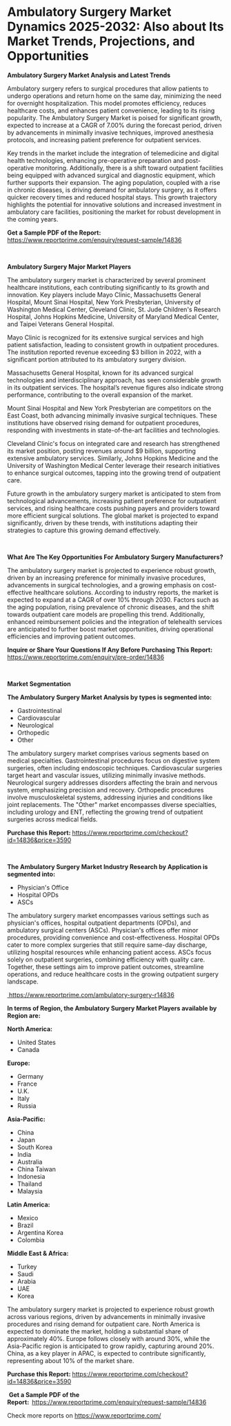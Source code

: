 <p><h1>Ambulatory Surgery Market Dynamics 2025-2032: Also about Its Market Trends, Projections, and Opportunities</h1></p><p><strong>Ambulatory Surgery Market Analysis and Latest Trends</strong></p>
<p><p>Ambulatory surgery refers to surgical procedures that allow patients to undergo operations and return home on the same day, minimizing the need for overnight hospitalization. This model promotes efficiency, reduces healthcare costs, and enhances patient convenience, leading to its rising popularity. The Ambulatory Surgery Market is poised for significant growth, expected to increase at a CAGR of 7.00% during the forecast period, driven by advancements in minimally invasive techniques, improved anesthesia protocols, and increasing patient preference for outpatient services.</p><p>Key trends in the market include the integration of telemedicine and digital health technologies, enhancing pre-operative preparation and post-operative monitoring. Additionally, there is a shift toward outpatient facilities being equipped with advanced surgical and diagnostic equipment, which further supports their expansion. The aging population, coupled with a rise in chronic diseases, is driving demand for ambulatory surgery, as it offers quicker recovery times and reduced hospital stays. This growth trajectory highlights the potential for innovative solutions and increased investment in ambulatory care facilities, positioning the market for robust development in the coming years.</p></p>
<p><strong>Get a Sample PDF of the Report:&nbsp;</strong> <a href="https://www.reportprime.com/enquiry/request-sample/14836?utm_campaign=3258&utm_medium=2&utm_source=Github&utm_content=ia&utm_term=20032025&utm_id=ambulatory-surgery">https://www.reportprime.com/enquiry/request-sample/14836</a></p>
<p>&nbsp;</p>
<p><strong>Ambulatory Surgery Major Market Players</strong></p>
<p><p>The ambulatory surgery market is characterized by several prominent healthcare institutions, each contributing significantly to its growth and innovation. Key players include Mayo Clinic, Massachusetts General Hospital, Mount Sinai Hospital, New York Presbyterian, University of Washington Medical Center, Cleveland Clinic, St. Jude Children's Research Hospital, Johns Hopkins Medicine, University of Maryland Medical Center, and Taipei Veterans General Hospital.</p><p>Mayo Clinic is recognized for its extensive surgical services and high patient satisfaction, leading to consistent growth in outpatient procedures. The institution reported revenue exceeding $3 billion in 2022, with a significant portion attributed to its ambulatory surgery division.</p><p>Massachusetts General Hospital, known for its advanced surgical technologies and interdisciplinary approach, has seen considerable growth in its outpatient services. The hospital’s revenue figures also indicate strong performance, contributing to the overall expansion of the market.</p><p>Mount Sinai Hospital and New York Presbyterian are competitors on the East Coast, both advancing minimally invasive surgical techniques. These institutions have observed rising demand for outpatient procedures, responding with investments in state-of-the-art facilities and technologies.</p><p>Cleveland Clinic's focus on integrated care and research has strengthened its market position, posting revenues around $9 billion, supporting extensive ambulatory services. Similarly, Johns Hopkins Medicine and the University of Washington Medical Center leverage their research initiatives to enhance surgical outcomes, tapping into the growing trend of outpatient care.</p><p>Future growth in the ambulatory surgery market is anticipated to stem from technological advancements, increasing patient preference for outpatient services, and rising healthcare costs pushing payers and providers toward more efficient surgical solutions. The global market is projected to expand significantly, driven by these trends, with institutions adapting their strategies to capture this growing demand effectively.</p></p>
<p>&nbsp;</p>
<p><strong>What Are The Key Opportunities For Ambulatory Surgery Manufacturers?</strong></p>
<p><p>The ambulatory surgery market is projected to experience robust growth, driven by an increasing preference for minimally invasive procedures, advancements in surgical technologies, and a growing emphasis on cost-effective healthcare solutions. According to industry reports, the market is expected to expand at a CAGR of over 10% through 2030. Factors such as the aging population, rising prevalence of chronic diseases, and the shift towards outpatient care models are propelling this trend. Additionally, enhanced reimbursement policies and the integration of telehealth services are anticipated to further boost market opportunities, driving operational efficiencies and improving patient outcomes.</p></p>
<p><strong>Inquire or Share Your Questions If Any Before Purchasing This Report:</strong> <a href="https://www.reportprime.com/enquiry/pre-order/14836?utm_campaign=3258&utm_medium=2&utm_source=Github&utm_content=ia&utm_term=20032025&utm_id=ambulatory-surgery">https://www.reportprime.com/enquiry/pre-order/14836</a></p>
<p>&nbsp;</p>
<p><strong>Market Segmentation</strong></p>
<p><strong>The Ambulatory Surgery Market Analysis by types is segmented into:</strong></p>
<p><ul><li>Gastrointestinal</li><li>Cardiovascular</li><li>Neurological</li><li>Orthopedic</li><li>Other</li></ul></p>
<p><p>The ambulatory surgery market comprises various segments based on medical specialties. Gastrointestinal procedures focus on digestive system surgeries, often including endoscopic techniques. Cardiovascular surgeries target heart and vascular issues, utilizing minimally invasive methods. Neurological surgery addresses disorders affecting the brain and nervous system, emphasizing precision and recovery. Orthopedic procedures involve musculoskeletal systems, addressing injuries and conditions like joint replacements. The "Other" market encompasses diverse specialties, including urology and ENT, reflecting the growing trend of outpatient surgeries across medical fields.</p></p>
<p><strong>Purchase this Report:&nbsp;</strong><a href="https://www.reportprime.com/checkout?id=14836&price=3590&utm_campaign=3258&utm_medium=2&utm_source=Github&utm_content=ia&utm_term=20032025&utm_id=ambulatory-surgery">https://www.reportprime.com/checkout?id=14836&price=3590</a></p>
<p>&nbsp;</p>
<p><strong>The Ambulatory Surgery Market Industry Research by Application is segmented into:</strong></p>
<p><ul><li>Physician's Office</li><li>Hospital OPDs</li><li>ASCs</li></ul></p>
<p><p>The ambulatory surgery market encompasses various settings such as physician's offices, hospital outpatient departments (OPDs), and ambulatory surgical centers (ASCs). Physician's offices offer minor procedures, providing convenience and cost-effectiveness. Hospital OPDs cater to more complex surgeries that still require same-day discharge, utilizing hospital resources while enhancing patient access. ASCs focus solely on outpatient surgeries, combining efficiency with quality care. Together, these settings aim to improve patient outcomes, streamline operations, and reduce healthcare costs in the growing outpatient surgery landscape.</p></p>
<p><a href="https://www.reportprime.com/ambulatory-surgery-r14836?utm_campaign=3258&utm_medium=2&utm_source=Github&utm_content=ia&utm_term=20032025&utm_id=ambulatory-surgery">&nbsp;https://www.reportprime.com/ambulatory-surgery-r14836</a></p>
<p><strong>In terms of Region, the Ambulatory Surgery Market Players available by Region are:</strong></p>
<p>
    <p> <strong> North America: </strong>
        <ul>
            <li>United States</li>
            <li>Canada</li>
        </ul>
        </p> 
    <p> <strong> Europe: </strong>
        <ul>
            <li>Germany</li>
            <li>France</li>
            <li>U.K.</li>
            <li>Italy</li>
            <li>Russia</li>
        </ul>
        </p> 
    <p> <strong> Asia-Pacific: </strong>
        <ul>
            <li>China</li>
            <li>Japan</li>
            <li>South Korea</li>
            <li>India</li>
            <li>Australia</li>
            <li>China Taiwan</li>
            <li>Indonesia</li>
            <li>Thailand</li>
            <li>Malaysia</li>
        </ul>
        </p> 
    <p> <strong> Latin America: </strong>
        <ul>
            <li>Mexico</li>
            <li>Brazil</li>
            <li>Argentina Korea</li>
            <li>Colombia</li>
        </ul>
        </p> 
    <p> <strong> Middle East & Africa: </strong>
        <ul>
            <li>Turkey</li>
            <li>Saudi</li>
            <li>Arabia</li>
            <li>UAE</li>
            <li>Korea</li>
        </ul>
    </p>
    </p>
<p><p>The ambulatory surgery market is projected to experience robust growth across various regions, driven by advancements in minimally invasive procedures and rising demand for outpatient care. North America is expected to dominate the market, holding a substantial share of approximately 40%. Europe follows closely with around 30%, while the Asia-Pacific region is anticipated to grow rapidly, capturing around 20%. China, as a key player in APAC, is expected to contribute significantly, representing about 10% of the market share.</p></p>
<p><strong>Purchase this Report: </strong><a href="https://www.reportprime.com/checkout?id=14836&price=3590&utm_campaign=3258&utm_medium=2&utm_source=Github&utm_content=ia&utm_term=20032025&utm_id=ambulatory-surgery">https://www.reportprime.com/checkout?id=14836&price=3590</a></p>
<p>&nbsp;<strong>Get a Sample PDF of the Report:&nbsp;&nbsp;</strong><a href="https://www.reportprime.com/enquiry/request-sample/14836?utm_campaign=3258&utm_medium=2&utm_source=Github&utm_content=ia&utm_term=20032025&utm_id=ambulatory-surgery">https://www.reportprime.com/enquiry/request-sample/14836</a></p>
<p><strong></strong></p>
<p>Check more reports on <a href="https://www.reportprime.com/?utm_campaign=3258&utm_medium=2&utm_source=Github&utm_content=ia&utm_term=20032025&utm_id=ambulatory-surgery">https://www.reportprime.com/</a></p>